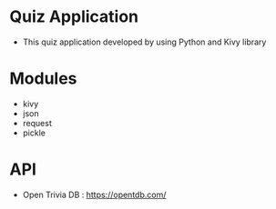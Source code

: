 # Quiz Application 
- This quiz application developed by using Python and Kivy library

# Modules
- kivy
- json
- request
- pickle

# API 
- Open Trivia DB : https://opentdb.com/



